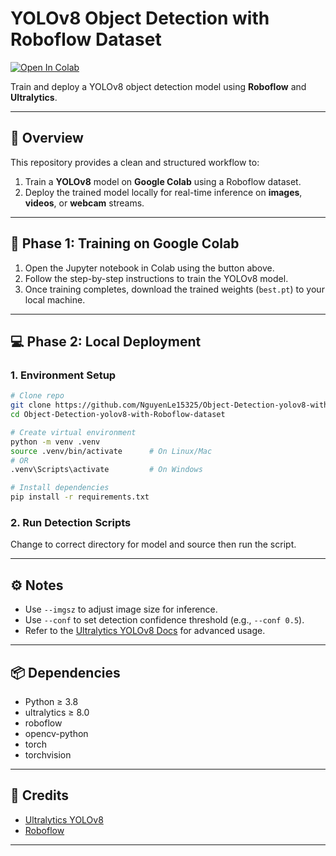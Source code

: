 # YOLOv8 Object Detection with Roboflow Dataset

[![Open In Colab](https://colab.research.google.com/assets/colab-badge.svg)](https://colab.research.google.com/github/NguyenLe15325/Object-Detection-yolov8-with-Roboflow-dataset/blob/main/train_yolov8.ipynb)

Train and deploy a YOLOv8 object detection model using **Roboflow** and **Ultralytics**.

---

## 🧠 Overview

This repository provides a clean and structured workflow to:

1. Train a **YOLOv8** model on **Google Colab** using a Roboflow dataset.
2. Deploy the trained model locally for real-time inference on **images**, **videos**, or **webcam** streams.

---

## 🚀 Phase 1: Training on Google Colab

1. Open the Jupyter notebook in Colab using the button above.
2. Follow the step-by-step instructions to train the YOLOv8 model.
3. Once training completes, download the trained weights (`best.pt`) to your local machine.


---

## 💻 Phase 2: Local Deployment

### 1. Environment Setup

```bash
# Clone repo
git clone https://github.com/NguyenLe15325/Object-Detection-yolov8-with-Roboflow-dataset.git
cd Object-Detection-yolov8-with-Roboflow-dataset

# Create virtual environment
python -m venv .venv
source .venv/bin/activate      # On Linux/Mac
# OR
.venv\Scripts\activate         # On Windows

# Install dependencies
pip install -r requirements.txt
```

### 2. Run Detection Scripts

Change to correct directory for model and source then run the script.

---


## ⚙️ Notes

* Use `--imgsz` to adjust image size for inference.
* Use `--conf` to set detection confidence threshold (e.g., `--conf 0.5`).
* Refer to the [Ultralytics YOLOv8 Docs](https://docs.ultralytics.com) for advanced usage.

---

## 📦 Dependencies

* Python ≥ 3.8
* ultralytics ≥ 8.0
* roboflow
* opencv-python
* torch
* torchvision

---

## 🧩 Credits

* [Ultralytics YOLOv8](https://github.com/ultralytics/ultralytics)
* [Roboflow](https://roboflow.com)

---
